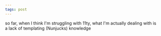 ```yaml
---
tags: post
---
```


so far, when I think I'm struggling with 11ty, what I'm actually dealing with is a lack of templating (Nunjucks) knowledge
